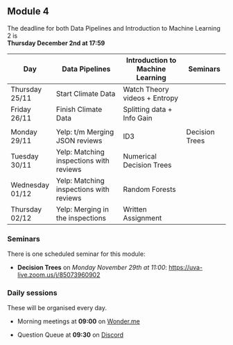 
## Module 4

The deadline for both Data Pipelines and Introduction to Machine Learning 2 is<br>**Thursday December 2nd at 17:59**

| Day                | Data Pipelines               | Introduction to<br>Machine Learning | Seminars                    |
| ------------------ | ---------------------------- | ----------------------------------- | --------------------------- |
| Thursday<br>25/11  | Start Climate Data		    | Watch Theory videos + Entropy       |                             |
| Friday<br>26/11    | Finish Climate Data          | Splitting data + Info Gain          |                             |
|                    |                              |                                     |                             |
| Monday<br>29/11    | Yelp: t/m Merging JSON reviews | ID3                               | Decision Trees              |
| Tuesday<br>30/11   | Yelp: Matching inspections with reviews | Numerical Decision Trees |                             |
| Wednesday<br>01/12 | Yelp: Matching inspections with reviews | Random Forests           |                             |
| Thursday<br>02/12  | Yelp: Merging in the inspections | Written Assignment              |                             |

### Seminars

There is one scheduled seminar for this module:

* **Decision Trees** on *Monday November 29th at 11:00*: <https://uva-live.zoom.us/j/85073960902>

### Daily sessions

These will be organised every day.

* Morning meetings at **09:00** on [Wonder.me](https://www.wonder.me/r?id=c6cdcb4d-7901-44dc-9b9f-fe90898c22a5)

* Question Queue at **09:30** on [Discord](https://discord.gg/y9BVSck5z5)

